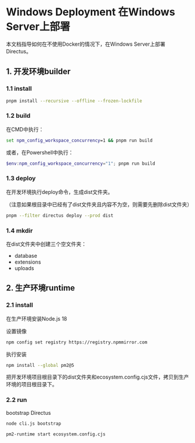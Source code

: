# Windows Deployment 在Windows Server上部署

本文档指导如何在不使用Docker的情况下，在Windows Server上部署Directus。

## 1. 开发环境builder

### 1.1 install

```bash
pnpm install --recursive --offline --frozen-lockfile
```

### 1.2 build

在CMD中执行：

```cmd
set npm_config_workspace_concurrency=1 && pnpm run build
```

或者，在Powershell中执行：

```PowerShell
$env:npm_config_workspace_concurrency="1"; pnpm run build
```

### 1.3 deploy

在开发环境执行deploy命令，生成dist文件夹。

（注意如果根目录中已经有了dist文件夹且内容不为空，则需要先删除dist文件夹）

```bash
pnpm --filter directus deploy --prod dist
```

### 1.4 mkdir

在dist文件夹中创建三个空文件夹：

- database
- extensions
- uploads

## 2. 生产环境runtime

### 2.1 install

在生产环境安装Node.js 18

设置镜像

```bash
npm config set registry https://registry.npmmirror.com
```

执行安装

```bash
npm install --global pm2@5
```

把开发环境项目根目录下的dist文件夹和ecosystem.config.cjs文件，拷贝到生产环境的项目根目录下。

### 2.2 run

bootstrap Directus

```bash
node cli.js bootstrap
```

```bash
pm2-runtime start ecosystem.config.cjs
```
